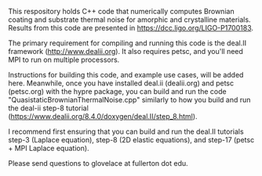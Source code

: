 This respository holds C++ code that numerically computes Brownian coating and substrate thermal noise for amorphic and crystalline materials. Results from this code are presented in https://dcc.ligo.org/LIGO-P1700183.

The primary requirement for compiling and running this code is the deal.II framework (http://www.dealii.org). It also requires petsc, and you'll need MPI to run on multiple processors.

Instructions for building this code, and example use cases, will be added here. Meanwhile, once you have installed deal.ii (dealii.org) and petsc (petsc.org) with the hypre package, you can build and run the code "QuasistaticBrownianThermalNoise.cpp" similarly to how you build and run the deal-ii step-8 tutorial (https://www.dealii.org/8.4.0/doxygen/deal.II/step_8.html).

I recommend first ensuring that you can build and run the deal.II tutorials step-3 (Laplace equation), step-8 (2D elastic equations), and step-17 (petsc + MPI Laplace equation).

Please send questions to glovelace at fullerton dot edu.